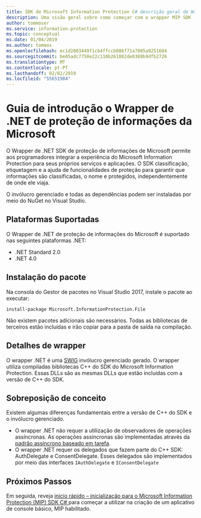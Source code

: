 ```yaml
---
title: SDK do Microsoft Information Protection C# descrição geral de Wrapper
description: Uma visão geral sobre como começar com o wrapper MIP SDK .NET e as diferenças entre o .NET wrapper e C++ SDK.
author: tommoser
ms.service: information-protection
ms.topic: conceptual
ms.date: 01/04/2019
ms.author: tommos
ms.openlocfilehash: ec1d2083449f1cb4ffccb086f71a7085a9251604
ms.sourcegitcommit: be05adc7750e22c110b261882de0389b9dfb2726
ms.translationtype: MT
ms.contentlocale: pt-PT
ms.lasthandoff: 02/02/2019
ms.locfileid: "55651984"
---
```

# <a name="getting-started-with-the-microsoft-information-protection-net-wrapper"></a>Guia de introdução o Wrapper de .NET de proteção de informações da Microsoft

O Wrapper de .NET SDK de proteção de informações de Microsoft permite aos programadores integrar a experiência do Microsoft Information Protection para seus próprios serviços e aplicações. O SDK classificação, etiquetagem e a ajuda de funcionalidades de proteção para garantir que informações são classificadas, o nome e protegidos, independentemente de onde ele viaja. 

O invólucro gerenciado e todas as dependências podem ser instaladas por meio do NuGet no Visual Studio.

## <a name="supported-platforms"></a>Plataformas Suportadas

O Wrapper de .NET de proteção de informações do Microsoft é suportado nas seguintes plataformas .NET:

* .NET Standard 2.0
* .NET 4.0

## <a name="installing-the-package"></a>Instalação do pacote

Na consola do Gestor de pacotes no Visual Studio 2017, instale o pacote ao executar:

`install-package Microsoft.InformationProtection.File`

Não existem pacotes adicionais são necessários. Todas as bibliotecas de terceiros estão incluídas e irão copiar para a pasta de saída na compilação.

## <a name="wrapper-details"></a>Detalhes de wrapper

O wrapper .NET é uma [SWIG](https://swig.org/) invólucro gerenciado gerado. O wrapper utiliza compiladas bibliotecas C++ do SDK do Microsoft Information Protection. Essas DLLs são as mesmas DLLs que estão incluídas com a versão de C++ do SDK.

## <a name="concept-overlap"></a>Sobreposição de conceito

Existem algumas diferenças fundamentais entre a versão de C++ do SDK e o invólucro gerenciado.

* O wrapper .NET não requer a utilização de observadores de operações assíncronas. As operações assíncronas são implementadas através da [padrão assíncrono baseado em tarefa](https://docs.microsoft.com/en-us/dotnet/standard/asynchronous-programming-patterns/task-based-asynchronous-pattern-tap).
* O wrapper .NET requer os delegados que fazem parte do C++ SDK: AuthDelegate e ConsentDelegate. Esses delegados são implementados por meio das interfaces `IAuthDelegate` e `IConsentDelegate`

## <a name="next-steps"></a>Próximos Passos

Em seguida, reveja [início rápido – inicialização para o Microsoft Information Protection (MIP) SDK C# ](quick-app-initialization-csharp.md) para começar a utilizar na criação de um aplicativo de console básico, MIP habilitado.
